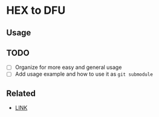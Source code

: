 # HEX to DFU

<!-- overview here -->

## Usage

<!-- TBD -->

## TODO

- [ ] Organize for more easy and general usage
- [ ] Add usage example and how to use it as `git submodule`

## Related

- [LINK](https://github.com/encedo/hex2dfu)
